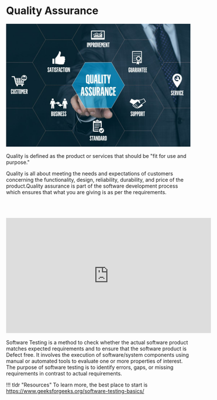 # Quality Assurance

<img src="/assets/qa.jpg">

Quality is defined as the product or services that should be "fit for use and purpose."

Quality is all about meeting the needs and expectations of customers concerning the functionality, design, reliability, durability, and price of the product.Quality assurance is part of the software development process which ensures that what you are giving is as per the requirements.

</br></br>



<iframe width="560" height="315" src="https://www.youtube.com/embed/TDynSmrzpXw" title="YouTube video player" frameborder="0" allow="accelerometer; autoplay; clipboard-write; encrypted-media; gyroscope; picture-in-picture" allowfullscreen></iframe>


Software Testing is a method to check whether the actual software product matches expected requirements and to ensure that the software product is Defect free. It involves the execution of software/system components using manual or automated tools to evaluate one or more properties of interest. The purpose of software testing is to identify errors, gaps, or missing requirements in contrast to actual requirements.


!!! tldr "Resources"
    To learn more, the best place to start is <a target="_blanck" href="https://www.geeksforgeeks.org/software-testing-basics/">https://www.geeksforgeeks.org/software-testing-basics/</a>




